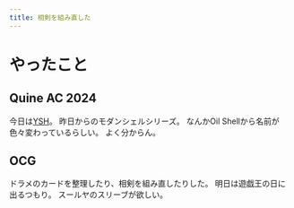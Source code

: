 ```yaml
---
title: 相剣を組み直した
---
```


# やったこと

## Quine AC 2024

今日は[YSH](https://www.oilshell.org/release/latest/doc/ysh-tour.html)。
昨日からのモダンシェルシリーズ。
なんかOil Shellから名前が色々変わっているらしい。
よく分からん。

## OCG

ドラメのカードを整理したり、相剣を組み直したりした。
明日は遊戯王の日に出るつもり。
スールヤのスリーブが欲しい。
